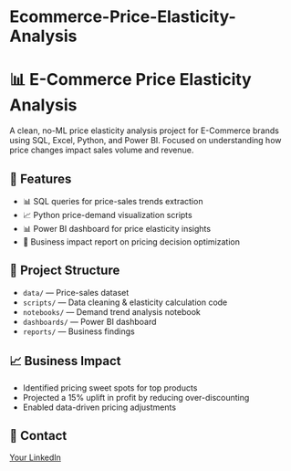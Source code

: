 # Ecommerce-Price-Elasticity-Analysis
# 📊 E-Commerce Price Elasticity Analysis

A clean, no-ML price elasticity analysis project for E-Commerce brands using SQL, Excel, Python, and Power BI. Focused on understanding how price changes impact sales volume and revenue.

## 📌 Features
- 📊 SQL queries for price-sales trends extraction  
- 📈 Python price-demand visualization scripts  
- 📊 Power BI dashboard for price elasticity insights  
- 📄 Business impact report on pricing decision optimization

## 📂 Project Structure
- `data/` — Price-sales dataset  
- `scripts/` — Data cleaning & elasticity calculation code  
- `notebooks/` — Demand trend analysis notebook  
- `dashboards/` — Power BI dashboard  
- `reports/` — Business findings  

## 📈 Business Impact
- Identified pricing sweet spots for top products
- Projected a 15% uplift in profit by reducing over-discounting
- Enabled data-driven pricing adjustments

## 📧 Contact
[Your LinkedIn](https://linkedin.com/in/yourprofile)

